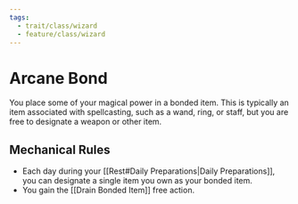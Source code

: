 ```yaml
---
tags:
  - trait/class/wizard
  - feature/class/wizard
---
```

# Arcane Bond

You place some of your magical power in a bonded item. This is typically an item associated with spellcasting, such as a wand, ring, or staff, but you are free to designate a weapon or other item.

## Mechanical Rules

- Each day during your [[Rest#Daily Preparations|Daily Preparations]], you can designate a single item you own as your bonded item. 
- You gain the [[Drain Bonded Item]] free action.